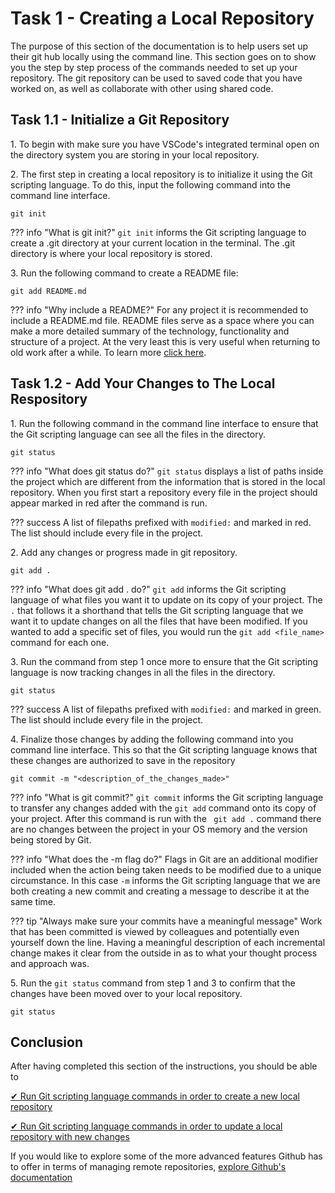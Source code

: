 # Task 1 - Creating a Local Repository

The purpose of this section of the documentation is to help users set up their git hub locally using the command line. This section goes on to show you the step by step process
of the commands needed to set up your repository. The git repository can  be used to saved code that you have worked on, as well as collaborate with other using shared code.

## Task 1.1 - Initialize a Git Repository

1\. To begin with make sure you have VSCode's integrated terminal open on the directory system you are storing in your local repository.

2\. The first step in creating a local repository is to initialize it using the Git scripting language. To do this, input the following command into the command line interface.

```git
git init
```

??? info "What is git init?"
    `git init` informs the Git scripting language to create a .git directory at your current location in the terminal. The .git directory is where your local repository is stored.

3\. Run the following command to create a README file:

```git
git add README.md
```

??? info "Why include a README?"
    For any project it is recommended to include a README.md file. README files serve as a space where you can make a more detailed summary of the technology, functionality and structure of a project. At the very least this is very useful when returning to old work after a while. To learn more [click here](https://www.freecodecamp.org/news/how-to-write-a-good-readme-file/).

## Task 1.2 - Add Your Changes to The Local Respository

1\. Run the following command in the command line interface to ensure that the Git scripting language can see all the files in the directory.

```git
git status
```

??? info "What does git status do?"
    `git status` displays a list of paths inside the project which are different from the information that is stored in the local repository. When you first start a repository every file in the project should appear marked in red after the command is run.

??? success
    A list of filepaths prefixed with `modified:` and marked in red. The list should include every file in the project.

2\. Add any changes or progress made in git repository.

```git
git add .
```

??? info "What does git add . do?"
    `git add` informs the Git scripting language of what files you want it to update on its copy of your project. The `.` that follows it a shorthand that tells the Git scripting language that we want it to update changes on all the files that have been modified. If you wanted to add a specific set of files, you would run the `git add <file_name>` command for each one.

3\. Run the command from step 1 once more to ensure that the Git scripting language is now tracking changes in all the files in the directory.

```git
git status
```

??? success
    A list of filepaths prefixed with `modified:` and marked in green. The list should include every file in the project.

4\. Finalize those changes by adding the following command into you command line interface. This so that the Git scripting language knows that these changes are authorized to save in the repository

```git
git commit -m "<description_of_the_changes_made>"
```

??? info "What is git commit?"
    `git commit` informs the Git scripting language to transfer any changes added with the `git add` command onto its copy of your project. After this command is run with the ` git add .` command there are no changes between the project in your OS memory and the version being stored by Git.

??? info "What does the -m flag do?"
    Flags in Git are an additional modifier included when the action being taken needs to be modified due to a unique circumstance. In this case `-m` informs the Git scripting language that we are both creating a new commit and creating a message to describe it at the same time.

??? tip "Always make sure your commits have a meaningful message"
    Work that has been committed is viewed by colleagues and potentially even yourself down the line. Having a meaningful description of each incremental change makes it clear from the outside in as to what your thought process and approach was.

5\. Run the `git status` command from step 1 and 3 to confirm that the changes have been moved over to your local repository.

```git
git status
```

## Conclusion

After having completed this section of the instructions, you should be able to

[&#10004; Run Git scripting language commands in order to create a new local repository](/docs/localRepo.md#task-11---initialize-a-git-repository)

[&#10004; Run Git scripting language commands in order to update a local repository with new changes](/docs/localRepo.md#task-12---add-your-changes-to-the-local-respository)

If you would like to explore some of the more advanced features Github has to offer in terms of managing remote repositories, [explore Github's documentation](https://docs.github.com/en/repositories/managing-your-repositorys-settings-and-features)
